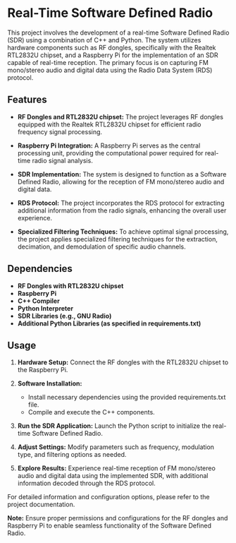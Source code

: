 # Real-Time Software Defined Radio

This project involves the development of a real-time Software Defined Radio (SDR) using a combination of C++ and Python. The system utilizes hardware components such as RF dongles, specifically with the Realtek RTL2832U chipset, and a Raspberry Pi for the implementation of an SDR capable of real-time reception. The primary focus is on capturing FM mono/stereo audio and digital data using the Radio Data System (RDS) protocol.

## Features
- **RF Dongles and RTL2832U chipset:** The project leverages RF dongles equipped with the Realtek RTL2832U chipset for efficient radio frequency signal processing.

- **Raspberry Pi Integration:** A Raspberry Pi serves as the central processing unit, providing the computational power required for real-time radio signal analysis.

- **SDR Implementation:** The system is designed to function as a Software Defined Radio, allowing for the reception of FM mono/stereo audio and digital data.

- **RDS Protocol:** The project incorporates the RDS protocol for extracting additional information from the radio signals, enhancing the overall user experience.

- **Specialized Filtering Techniques:** To achieve optimal signal processing, the project applies specialized filtering techniques for the extraction, decimation, and demodulation of specific audio channels.

## Dependencies
- **RF Dongles with RTL2832U chipset**
- **Raspberry Pi**
- **C++ Compiler**
- **Python Interpreter**
- **SDR Libraries (e.g., GNU Radio)**
- **Additional Python Libraries (as specified in requirements.txt)**

## Usage
1. **Hardware Setup:** Connect the RF dongles with the RTL2832U chipset to the Raspberry Pi.

2. **Software Installation:**
   - Install necessary dependencies using the provided requirements.txt file.
   - Compile and execute the C++ components.

3. **Run the SDR Application:** Launch the Python script to initialize the real-time Software Defined Radio.

4. **Adjust Settings:** Modify parameters such as frequency, modulation type, and filtering options as needed.

5. **Explore Results:** Experience real-time reception of FM mono/stereo audio and digital data using the implemented SDR, with additional information decoded through the RDS protocol.

For detailed information and configuration options, please refer to the project documentation.

**Note:** Ensure proper permissions and configurations for the RF dongles and Raspberry Pi to enable seamless functionality of the Software Defined Radio.
